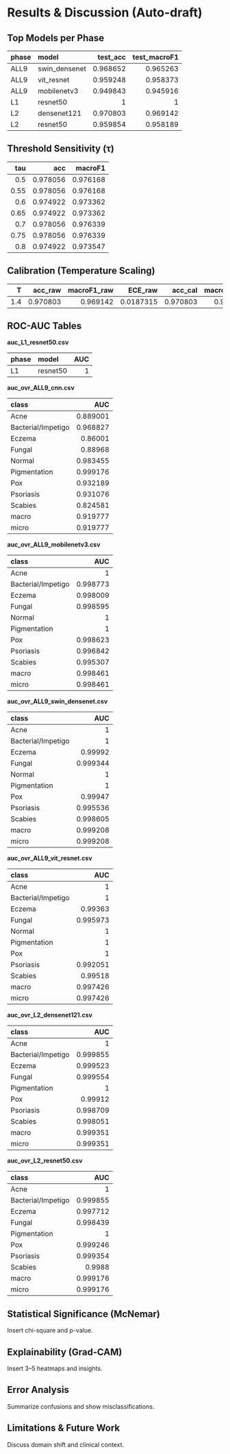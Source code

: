 # Results & Discussion (Auto-draft)

## Top Models per Phase

| phase   | model         |   test_acc |   test_macroF1 |
|:--------|:--------------|-----------:|---------------:|
| ALL9    | swin_densenet |   0.968652 |       0.965263 |
| ALL9    | vit_resnet    |   0.959248 |       0.958373 |
| ALL9    | mobilenetv3   |   0.949843 |       0.945916 |
| L1      | resnet50      |   1        |       1        |
| L2      | densenet121   |   0.970803 |       0.969142 |
| L2      | resnet50      |   0.959854 |       0.958189 |

## Threshold Sensitivity (τ)

|   tau |      acc |   macroF1 |
|------:|---------:|----------:|
|  0.5  | 0.978056 |  0.976168 |
|  0.55 | 0.978056 |  0.976168 |
|  0.6  | 0.974922 |  0.973362 |
|  0.65 | 0.974922 |  0.973362 |
|  0.7  | 0.978056 |  0.976339 |
|  0.75 | 0.978056 |  0.976339 |
|  0.8  | 0.974922 |  0.973547 |

## Calibration (Temperature Scaling)

|   T |   acc_raw |   macroF1_raw |   ECE_raw |   acc_cal |   macroF1_cal |   ECE_cal |
|----:|----------:|--------------:|----------:|----------:|--------------:|----------:|
| 1.4 |  0.970803 |      0.969142 | 0.0187315 |  0.970803 |      0.969142 | 0.0267112 |

## ROC-AUC Tables

**auc_L1_resnet50.csv**

| phase   | model    |   AUC |
|:--------|:---------|------:|
| L1      | resnet50 |     1 |


**auc_ovr_ALL9_cnn.csv**

| class              |      AUC |
|:-------------------|---------:|
| Acne               | 0.889001 |
| Bacterial/Impetigo | 0.968827 |
| Eczema             | 0.86001  |
| Fungal             | 0.88968  |
| Normal             | 0.983455 |
| Pigmentation       | 0.999176 |
| Pox                | 0.932189 |
| Psoriasis          | 0.931076 |
| Scabies            | 0.824581 |
| macro              | 0.919777 |
| micro              | 0.919777 |


**auc_ovr_ALL9_mobilenetv3.csv**

| class              |      AUC |
|:-------------------|---------:|
| Acne               | 1        |
| Bacterial/Impetigo | 0.998773 |
| Eczema             | 0.998009 |
| Fungal             | 0.998595 |
| Normal             | 1        |
| Pigmentation       | 1        |
| Pox                | 0.998623 |
| Psoriasis          | 0.996842 |
| Scabies            | 0.995307 |
| macro              | 0.998461 |
| micro              | 0.998461 |


**auc_ovr_ALL9_swin_densenet.csv**

| class              |      AUC |
|:-------------------|---------:|
| Acne               | 1        |
| Bacterial/Impetigo | 1        |
| Eczema             | 0.99992  |
| Fungal             | 0.999344 |
| Normal             | 1        |
| Pigmentation       | 1        |
| Pox                | 0.99947  |
| Psoriasis          | 0.995536 |
| Scabies            | 0.998605 |
| macro              | 0.999208 |
| micro              | 0.999208 |


**auc_ovr_ALL9_vit_resnet.csv**

| class              |      AUC |
|:-------------------|---------:|
| Acne               | 1        |
| Bacterial/Impetigo | 1        |
| Eczema             | 0.99363  |
| Fungal             | 0.995973 |
| Normal             | 1        |
| Pigmentation       | 1        |
| Pox                | 1        |
| Psoriasis          | 0.992051 |
| Scabies            | 0.99518  |
| macro              | 0.997426 |
| micro              | 0.997426 |


**auc_ovr_L2_densenet121.csv**

| class              |      AUC |
|:-------------------|---------:|
| Acne               | 1        |
| Bacterial/Impetigo | 0.999855 |
| Eczema             | 0.999523 |
| Fungal             | 0.999554 |
| Pigmentation       | 1        |
| Pox                | 0.99912  |
| Psoriasis          | 0.998709 |
| Scabies            | 0.998051 |
| macro              | 0.999351 |
| micro              | 0.999351 |


**auc_ovr_L2_resnet50.csv**

| class              |      AUC |
|:-------------------|---------:|
| Acne               | 1        |
| Bacterial/Impetigo | 0.999855 |
| Eczema             | 0.997712 |
| Fungal             | 0.998439 |
| Pigmentation       | 1        |
| Pox                | 0.999246 |
| Psoriasis          | 0.999354 |
| Scabies            | 0.9988   |
| macro              | 0.999176 |
| micro              | 0.999176 |



## Statistical Significance (McNemar)
Insert chi-square and p-value.

## Explainability (Grad-CAM)
Insert 3–5 heatmaps and insights.

## Error Analysis
Summarize confusions and show misclassifications.

## Limitations & Future Work
Discuss domain shift and clinical context.